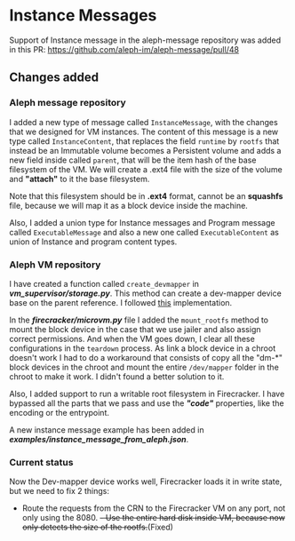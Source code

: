 
# Instance Messages

Support of Instance message in the aleph-message repository was added in this PR:
https://github.com/aleph-im/aleph-message/pull/48

## Changes added

### Aleph message repository

I added a new type of message called `InstanceMessage`, with the changes that we designed for VM instances.
The content of this message is a new type called `InstanceContent`, that replaces the field `runtime` by `rootfs` that
instead be an Immutable volume becomes a Persistent volume and adds a new field inside called `parent`, that will be the
item hash of the base filesystem of the VM. We will create a .ext4 file with the size of the volume and **"attach"** to it
the base filesystem.

Note that this filesystem should be in **.ext4** format, cannot be an **squashfs**
file, because we will map it as a block device inside the machine.

Also, I added a union type for Instance messages and Program message called `ExecutableMessage` and also a new one called
`ExecutableContent` as union of Instance and program content types.

### Aleph VM repository

I have created a function called `create_devmapper` in _**vm_supervisor/storage.py**_. This method can create a
dev-mapper device base on the parent reference. I followed 
[this](https://community.aleph.im/t/deploying-mutable-vm-instances-on-aleph/56/2) implementation.

In the _**firecracker/microvm.py**_ file I added the `mount_rootfs` method to mount the block device in the case that we
use jailer and also assign correct permissions. And when the VM goes down, I clear all these configurations in the
`teardown` process. As link a block device in a chroot doesn't work I had to do a workaround that consists of copy all
the "dm-*" block devices in the chroot and mount the entire `/dev/mapper` folder in the chroot to make it work. I didn't
found a better solution to it.

Also, I added support to run a writable root filesystem in Firecracker. I have bypassed all the parts that we pass and
use the **_"code"_** properties, like the encoding or the entrypoint.

A new instance message example has been added in **_examples/instance_message_from_aleph.json_**.

### Current status

Now the Dev-mapper device works well, Firecracker loads it in write state, but we need to fix 2 things:
- Route the requests from the CRN to the Firecracker VM on any port, not only using the 8080.
~~- Use the entire hard disk inside VM, because now only detects the size of the rootfs.~~(Fixed)
